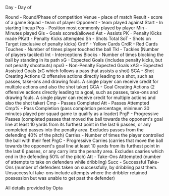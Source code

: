 Day - Day of 

Round - Round/Phase of competition
Venue - place of match
Result - score of a game
Squad - team of player
Opponent - team played against
Start - In starting lineup
Pos - Position most commonly played by player
Min - Minutes played
Gls - Goals scored/allowed
Ast - Assists
PK - Penalty Kicks made
PKatt - Penalty Kicks attempted
Sh - Shots Total
SoT - Shots on Target (exclusive of penalty kicks)
CrdY - Yellow Cards
CrdR - Red Cards
Touches - Number of times player touched the ball
Tkl - Tackles (Number of players tackled)
Int - Interceptions
Blocks - Number of times blocking the ball by standing in its path
xG - Expected Goals (includes penalty kicks, but not penalty shootouts)
npxG - Non-Penalty Expected Goals
xAG - Expected Assisted Goals (xG which follows a pass that assists a shot)
SCA - Shot Creating Actions (2 offensive actions directly leading to a shot, such as passes, take-ons and drawing fouls. A single player can receive credit for multiple actions and also the shot taker)
GCA - Goal Creating Actions (2 offensive actions directly leading to a goal, such as passes, take-ons and drawing fouls. A single player can receive credit for multiple actions and also the shot taker)
Cmp - Passes Completed
Att - Passes Attempted
Cmp% - Pass Completion (pass completion percentage, minimum 30 minutes played per squad game to qualify as a leader)
PrgP - Progressive Passes (completed passes that moved the ball towards the opponent's goal line at least 10 yards from its furthest point in the last 6 passes, or any completed passes into the penalty area. Excludes passes from the defending 40% of the pitch)
Carries - Number of times the player controlled the ball with their feet
PrgC - Progressive Carries (carries that move the ball towards the opponent's goal line at least 10 yards from its furthest point in the last 6 passes, or any carry into the penalty area. Excludes caaries which end in the defending 50% of the pitch)
Att - Take-Ons Atttempted (number of attempts to take on defenders while dribbling)
Succ - Successful Take-Ons (number of defenders taken on successfully, by dribbling past them. Unsuccessful take-ons include attempts where the dribbler retained possession but was unable to get past the defender)



All details provided by Opta
